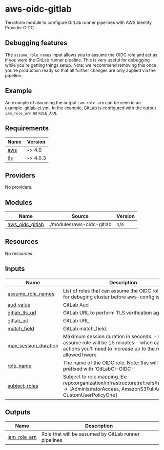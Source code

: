 # aws-oidc-gitlab
Terraform module to configure GitLab runner pipelines with AWS Identity Provider OIDC

## Debugging features
The `assume_role_names` input allows you to assume the OIDC role and act as if you were the GitLab runner pipeline. This is very useful for debugging while you're getting things setup. Note: we recommend removing this once you're production ready so that all further changes are only applied via the pipeline.

## Example
An example of assuming the output `iam_role_arn` can be seen in an example [.gitlab-ci.yml](./.gitlab-ci.yml). In the example, GitLab is configured with the output `iam_role_arn` as `ROLE_ARN`.

<!-- BEGIN_TF_DOCS -->
## Requirements

| Name | Version |
|------|---------|
| <a name="requirement_aws"></a> [aws](#requirement\_aws) | ~> 4.0 |
| <a name="requirement_tls"></a> [tls](#requirement\_tls) | ~> 4.0.3 |

## Providers

No providers.

## Modules

| Name | Source | Version |
|------|--------|---------|
| <a name="module_aws_oidc_gitlab"></a> [aws\_oidc\_gitlab](#module\_aws\_oidc\_gitlab) | ./modules/aws-oidc-gitlab | n/a |

## Resources

No resources.

## Inputs

| Name | Description | Type | Default | Required |
|------|-------------|------|---------|:--------:|
| <a name="input_assume_role_names"></a> [assume\_role\_names](#input\_assume\_role\_names) | List of roles that can assume the OIDC role. Useful for debuging cluster before aws-config is updated. | `list(string)` | `null` | no |
| <a name="input_aud_value"></a> [aud\_value](#input\_aud\_value) | GitLab Aud | `string` | `"https://gitlab.com"` | no |
| <a name="input_gitlab_tls_url"></a> [gitlab\_tls\_url](#input\_gitlab\_tls\_url) | GitLab URL to perform TLS verification against. | `string` | `"tls://gitlab.com:443"` | no |
| <a name="input_gitlab_url"></a> [gitlab\_url](#input\_gitlab\_url) | GitLab URL. | `string` | `"https://gitlab.com"` | no |
| <a name="input_match_field"></a> [match\_field](#input\_match\_field) | GitLab match\_field. | `string` | `"aud"` | no |
| <a name="input_max_session_duration"></a> [max\_session\_duration](#input\_max\_session\_duration) | Maximum session duration in seconds. - by default assume role will be 15 minutes - when calling from actions you'll need to increase up to the maximum allowed hwere | `number` | `3600` | no |
| <a name="input_role_name"></a> [role\_name](#input\_role\_name) | The name of the OIDC role. Note: this will be prefixed with 'GitLabCI-OIDC-' | `string` | n/a | yes |
| <a name="input_subject_roles"></a> [subject\_roles](#input\_subject\_roles) | Subject to role mapping. Ex: repo:organization/infrastructure:ref:refs/heads/main -> [AdministratorAccess, AmazonS3FullAccess, CustomUserPolicyOne] | `map(list(string))` | n/a | yes |

## Outputs

| Name | Description |
|------|-------------|
| <a name="output_iam_role_arn"></a> [iam\_role\_arn](#output\_iam\_role\_arn) | Role that will be assumed by GitLab runner pipelines |
<!-- END_TF_DOCS -->